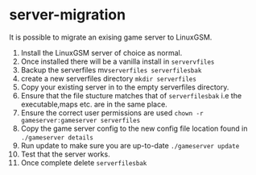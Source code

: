 # server-migration

It is possible to migrate an exising game server to LinuxGSM.

1. Install the LinuxGSM server of choice as normal.
2. Once installed there will be a vanilla install in `servervfiles`
3. Backup the serverfiles mv`serverfiles serverfilesbak`
4. create a new serverfiles directory `mkdir serverfiles`
5. Copy your existing server in to the empty serverfiles directory.
6. Ensure that the file stucture matches that of `serverfilesbak` i.e the executable,maps etc. are in the same place.
7. Ensure the correct user permissions are used `chown -r gameserver:gameserver serverfiles`
8. Copy the game server config to the new config file location found in `./gameserver details`
9. Run update to make sure you are up-to-date `./gameserver update`
10. Test that the server works.
11. Once complete delete `serverfilesbak`

